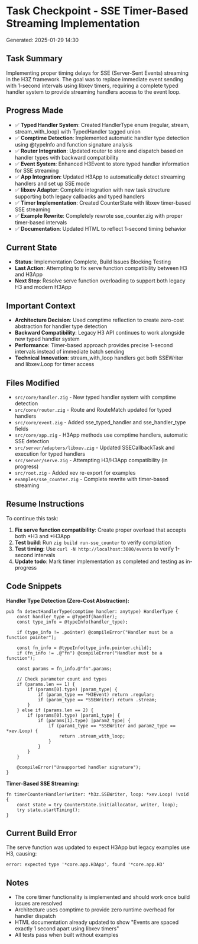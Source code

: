 # Task Checkpoint - SSE Timer-Based Streaming Implementation
Generated: 2025-01-29 14:30

## Task Summary
Implementing proper timing delays for SSE (Server-Sent Events) streaming in the H3Z framework. The goal was to replace immediate event sending with 1-second intervals using libxev timers, requiring a complete typed handler system to provide streaming handlers access to the event loop.

## Progress Made
- ✅ **Typed Handler System**: Created HandlerType enum (regular, stream, stream_with_loop) with TypedHandler tagged union
- ✅ **Comptime Detection**: Implemented automatic handler type detection using @typeInfo and function signature analysis
- ✅ **Router Integration**: Updated router to store and dispatch based on handler types with backward compatibility
- ✅ **Event System**: Enhanced H3Event to store typed handler information for SSE streaming
- ✅ **App Integration**: Updated H3App to automatically detect streaming handlers and set up SSE mode
- ✅ **libxev Adapter**: Complete integration with new task structure supporting both legacy callbacks and typed handlers
- ✅ **Timer Implementation**: Created CounterState with libxev timer-based SSE streaming
- ✅ **Example Rewrite**: Completely rewrote sse_counter.zig with proper timer-based intervals
- ✅ **Documentation**: Updated HTML to reflect 1-second timing behavior

## Current State
- **Status**: Implementation Complete, Build Issues Blocking Testing
- **Last Action**: Attempting to fix serve function compatibility between H3 and H3App
- **Next Step**: Resolve serve function overloading to support both legacy H3 and modern H3App

## Important Context
- **Architecture Decision**: Used comptime reflection to create zero-cost abstraction for handler type detection
- **Backward Compatibility**: Legacy H3 API continues to work alongside new typed handler system
- **Performance**: Timer-based approach provides precise 1-second intervals instead of immediate batch sending
- **Technical Innovation**: stream_with_loop handlers get both SSEWriter and libxev.Loop for timer access

## Files Modified
- `src/core/handler.zig` - New typed handler system with comptime detection
- `src/core/router.zig` - Route and RouteMatch updated for typed handlers
- `src/core/event.zig` - Added sse_typed_handler and sse_handler_type fields
- `src/core/app.zig` - H3App methods use comptime handlers, automatic SSE detection
- `src/server/adapters/libxev.zig` - Updated SSECallbackTask and execution for typed handlers
- `src/server/serve.zig` - Attempting H3/H3App compatibility (in progress)
- `src/root.zig` - Added xev re-export for examples
- `examples/sse_counter.zig` - Complete rewrite with timer-based streaming

## Resume Instructions
To continue this task:
1. **Fix serve function compatibility**: Create proper overload that accepts both *H3 and *H3App
2. **Test build**: Run `zig build run-sse_counter` to verify compilation
3. **Test timing**: Use `curl -N http://localhost:3000/events` to verify 1-second intervals
4. **Update todo**: Mark timer implementation as completed and testing as in-progress

## Code Snippets

**Handler Type Detection (Zero-Cost Abstraction):**
```zig
pub fn detectHandlerType(comptime handler: anytype) HandlerType {
    const handler_type = @TypeOf(handler);
    const type_info = @typeInfo(handler_type);
    
    if (type_info != .pointer) @compileError("Handler must be a function pointer");
    
    const fn_info = @typeInfo(type_info.pointer.child);
    if (fn_info != .@"fn") @compileError("Handler must be a function");
    
    const params = fn_info.@"fn".params;
    
    // Check parameter count and types
    if (params.len == 1) {
        if (params[0].type) |param_type| {
            if (param_type == *H3Event) return .regular;
            if (param_type == *SSEWriter) return .stream;
        }
    } else if (params.len == 2) {
        if (params[0].type) |param1_type| {
            if (params[1].type) |param2_type| {
                if (param1_type == *SSEWriter and param2_type == *xev.Loop) {
                    return .stream_with_loop;
                }
            }
        }
    }
    
    @compileError("Unsupported handler signature");
}
```

**Timer-Based SSE Streaming:**
```zig
fn timerCounterHandler(writer: *h3z.SSEWriter, loop: *xev.Loop) !void {
    const state = try CounterState.init(allocator, writer, loop);
    try state.startTiming();
}
```

## Current Build Error
The serve function was updated to expect H3App but legacy examples use H3, causing:
```
error: expected type '*core.app.H3App', found '*core.app.H3'
```

## Notes
- The core timer functionality is implemented and should work once build issues are resolved
- Architecture uses comptime to provide zero runtime overhead for handler dispatch
- HTML documentation already updated to show "Events are spaced exactly 1 second apart using libxev timers"
- All tests pass when built without examples